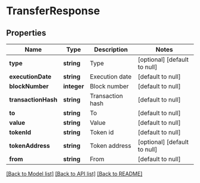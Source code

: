 # TransferResponse

## Properties
Name | Type | Description | Notes
------------ | ------------- | ------------- | -------------
**type** | **string** | Type | [optional] [default to null]
**executionDate** | **string** | Execution date | [default to null]
**blockNumber** | **integer** | Block number | [default to null]
**transactionHash** | **string** | Transaction hash | [default to null]
**to** | **string** | To | [default to null]
**value** | **string** | Value | [default to null]
**tokenId** | **string** | Token id | [default to null]
**tokenAddress** | **string** | Token address | [optional] [default to null]
**from** | **string** | From | [default to null]

[[Back to Model list]](../README.md#documentation-for-models) [[Back to API list]](../README.md#documentation-for-api-endpoints) [[Back to README]](../README.md)


